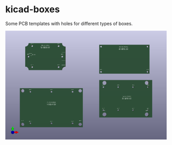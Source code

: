 # kicad-boxes
Some PCB templates with holes for different types of boxes.

![alt text](boxes_top.png)

